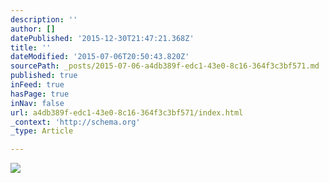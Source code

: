 ```yaml
---
description: ''
author: []
datePublished: '2015-12-30T21:47:21.368Z'
title: ''
dateModified: '2015-07-06T20:50:43.820Z'
sourcePath: _posts/2015-07-06-a4db389f-edc1-43e0-8c16-364f3c3bf571.md
published: true
inFeed: true
hasPage: true
inNav: false
url: a4db389f-edc1-43e0-8c16-364f3c3bf571/index.html
_context: 'http://schema.org'
_type: Article

---
```

![](https://the-grid-user-content.s3-us-west-2.amazonaws.com/2d11e22b-3503-4390-96f7-e09337253a5c.jpg)